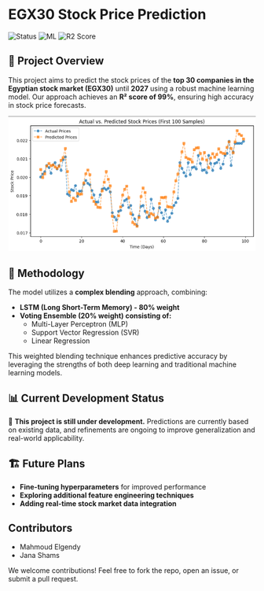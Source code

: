 # EGX30 Stock Price Prediction

![Status](https://img.shields.io/badge/Status-Under%20Development-orange)
![ML](https://img.shields.io/badge/Machine%20Learning-LSTM%2C%20Voting%20Ensemble-blue)
![R2 Score](https://img.shields.io/badge/R2%20Score-99%25-green)

## 📌 Project Overview
This project aims to predict the stock prices of the **top 30 companies in the Egyptian stock market (EGX30)** until **2027** using a robust machine learning model. Our approach achieves an **R² score of 99%**, ensuring high accuracy in stock price forecasts.

![Description](Plot.png)

## 🔬 Methodology
The model utilizes a **complex blending** approach, combining:
- **LSTM (Long Short-Term Memory) - 80% weight**
- **Voting Ensemble (20% weight) consisting of:**
  - Multi-Layer Perceptron (MLP)
  - Support Vector Regression (SVR)
  - Linear Regression

This weighted blending technique enhances predictive accuracy by leveraging the strengths of both deep learning and traditional machine learning models.

## 📊 Current Development Status
🚧 **This project is still under development.** Predictions are currently based on existing data, and refinements are ongoing to improve generalization and real-world applicability.

## 🏗 Future Plans
- **Fine-tuning hyperparameters** for improved performance
- **Exploring additional feature engineering techniques**
- **Adding real-time stock market data integration**

## Contributors
- Mahmoud Elgendy 
- Jana Shams

We welcome contributions! Feel free to fork the repo, open an issue, or submit a pull request.
